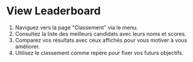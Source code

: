 # View Leaderboard

1. Naviguez vers la page "Classement" via le menu.
2. Consultez la liste des meilleurs candidats avec leurs noms et scores.
3. Comparez vos résultats avec ceux affichés pour vous motiver à vous améliorer.
4. Utilisez le classement comme repère pour fixer vos futurs objectifs.